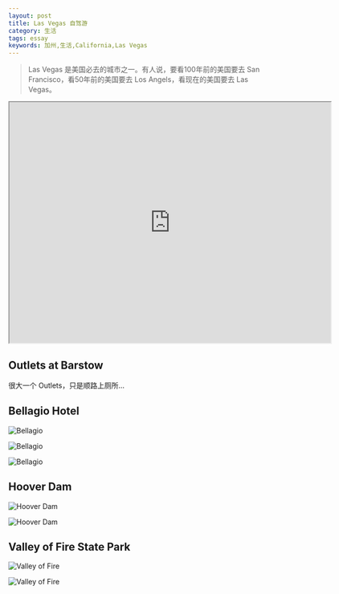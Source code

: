 ```yaml
---
layout: post
title: Las Vegas 自驾游
category: 生活
tags: essay
keywords: 加州,生活,California,Las Vegas
---
```


> Las Vegas 是美国必去的城市之一。有人说，要看100年前的美国要去 San Francisco，看50年前的美国要去 Los Angels，看现在的美国要去 Las Vegas。

<iframe src="https://www.google.com/maps/d/u/0/embed?mid=1kXmjUkO_U2ko7O0GGVQ4-br8xXg" width="640" height="480"></iframe>

## Outlets at Barstow

很大一个 Outlets，只是顺路上厕所...

## Bellagio Hotel

![Bellagio](http://7u2ho6.com1.z0.glb.clouddn.com/life-bellagio-resort.png)

![Bellagio](http://7u2ho6.com1.z0.glb.clouddn.com/life-bellagio-resort-2.png)

![Bellagio](http://7u2ho6.com1.z0.glb.clouddn.com/life-bellagio-resort-3.png)

## Hoover Dam

![Hoover Dam](http://7u2ho6.com1.z0.glb.clouddn.com/life-hoover-dam-1.png)

![Hoover Dam](http://7u2ho6.com1.z0.glb.clouddn.com/life-hoover-dam-2.png)

## Valley of Fire State Park

![Valley of Fire](http://7u2ho6.com1.z0.glb.clouddn.com/life-valley-of-fire-1.png)

![Valley of Fire](http://7u2ho6.com1.z0.glb.clouddn.com/life-valley-of-fire-2.png)


